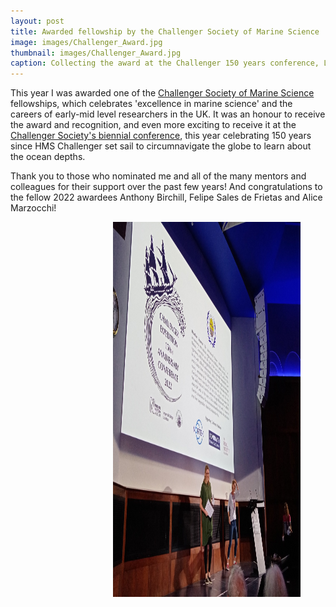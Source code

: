 ```yaml
---
layout: post
title: Awarded fellowship by the Challenger Society of Marine Science
image: images/Challenger_Award.jpg
thumbnail: images/Challenger_Award.jpg
caption: Collecting the award at the Challenger 150 years conference, London, September 2022
---
```


This year I was awarded one of the [Challenger Society of Marine Science](https://www.challenger-society.org.uk/Home) fellowships, which celebrates 'excellence in marine science' and the careers of early-mid level researchers in the UK. It was an honour to receive the award and recognition, and even more exciting to receive it at the [Challenger Society's biennial conference](https://www.nhm.ac.uk/our-science/science-events/the-challenger-society-conference-2022-in-london.html), this year celebrating 150 years since HMS Challenger set sail to circumnavigate the globe to learn about the ocean depths. 

Thank you to those who nominated me and all of the many mentors and colleagues for their support over the past few years! And congratulations to the fellow 2022 awardees Anthony Birchill, Felipe Sales de Frietas and Alice Marzocchi!


<figure>
<img src="/Images/Challenger_Award.jpg" style="float: right;" width = "300" height = "600" alt="" >
</figure>
